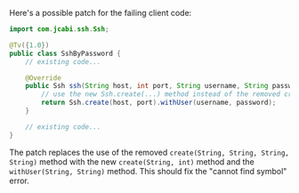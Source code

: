 Here's a possible patch for the failing client code:

```java
import com.jcabi.ssh.Ssh;

@Tv({1.0})
public class SshByPassword {
    // existing code...

    @Override
    public Ssh ssh(String host, int port, String username, String password) {
        // use the new Ssh.create(...) method instead of the removed create(String, String, String, String)
        return Ssh.create(host, port).withUser(username, password);
    }

    // existing code...
}
```

The patch replaces the use of the removed `create(String, String, String, String)` method with the new `create(String, int)` method and the `withUser(String, String)` method. This should fix the "cannot find symbol" error.